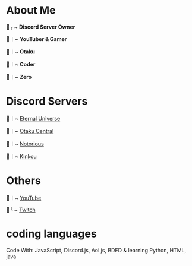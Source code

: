 # About Me

🌸╭ ~ **Discord Server Owner**

🌸︱~ **YouTuber & Gamer**

🌸︱~ **Otaku**

🌸︱~ **Coder**

🌸︱~ **Zero**

# Discord Servers

🌸︱~ [Eternal Universe](https://discord.gg/6r5ks2uSjj)

🌸︱~ [Otaku Central](https://discord.gg/PJQCTfPcwE)

🌸︱~ [Notorious](https://discord.gg/NquARaYF2q)

🌸︱~ [Kinkou](https://discord.gg/sUuNMmEMyj)

# Others

🌸︱~ [YouTube](https://www.youtube.com/channel/UCMCe9qbbfrRV30Om-7nlrSQ)

🌸╰ ~ [Twitch](https://www.twitch.tv/izuku220)

# coding languages
Code With: JavaScript, Discord.js, Aoi.js, BDFD & learning Python, HTML, java

